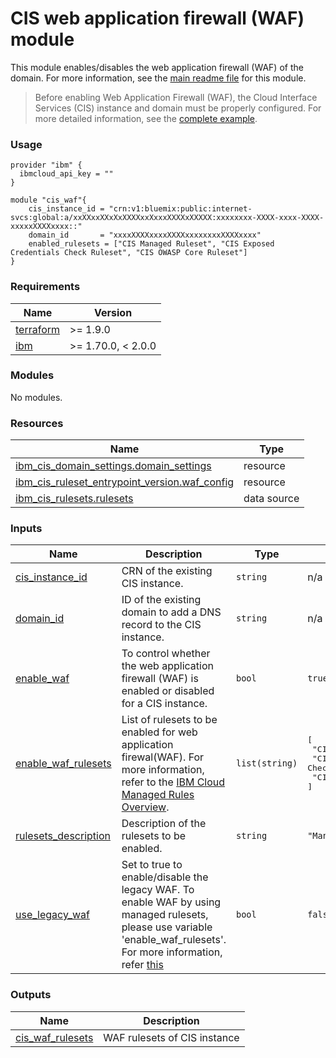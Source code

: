 # CIS web application firewall (WAF) module

This module enables/disables the web application firewall (WAF) of the domain. For more information, see the [main readme file](https://github.com/terraform-ibm-modules/terraform-ibm-cis/tree/main/docs/README.md) for this module.

>  Before enabling Web Application Firewall (WAF), the Cloud Interface Services (CIS) instance and domain must be properly configured. For more detailed information, see the [complete example](https://github.com/terraform-ibm-modules/terraform-ibm-cis/blob/main/examples/complete/main.tf).

### Usage
```
provider "ibm" {
  ibmcloud_api_key = ""
}

module "cis_waf"{
    cis_instance_id = "crn:v1:bluemix:public:internet-svcs:global:a/xxXXxxXXxXxXXXXxxXxxxXXXXxXXXXX:xxxxxxxx-XXXX-xxxx-XXXX-xxxxxXXXXxxxx::"
    domain_id       = "xxxxXXXXxxxxXXXXxxxxxxxxXXXXxxxx"
    enabled_rulesets = ["CIS Managed Ruleset", "CIS Exposed Credentials Check Ruleset", "CIS OWASP Core Ruleset"]
}
```

<!-- BEGINNING OF PRE-COMMIT-TERRAFORM DOCS HOOK -->
### Requirements

| Name | Version |
|------|---------|
| <a name="requirement_terraform"></a> [terraform](#requirement\_terraform) | >= 1.9.0 |
| <a name="requirement_ibm"></a> [ibm](#requirement\_ibm) | >= 1.70.0, < 2.0.0 |

### Modules

No modules.

### Resources

| Name | Type |
|------|------|
| [ibm_cis_domain_settings.domain_settings](https://registry.terraform.io/providers/IBM-Cloud/ibm/latest/docs/resources/cis_domain_settings) | resource |
| [ibm_cis_ruleset_entrypoint_version.waf_config](https://registry.terraform.io/providers/IBM-Cloud/ibm/latest/docs/resources/cis_ruleset_entrypoint_version) | resource |
| [ibm_cis_rulesets.rulesets](https://registry.terraform.io/providers/IBM-Cloud/ibm/latest/docs/data-sources/cis_rulesets) | data source |

### Inputs

| Name | Description | Type | Default | Required |
|------|-------------|------|---------|:--------:|
| <a name="input_cis_instance_id"></a> [cis\_instance\_id](#input\_cis\_instance\_id) | CRN of the existing CIS instance. | `string` | n/a | yes |
| <a name="input_domain_id"></a> [domain\_id](#input\_domain\_id) | ID of the existing domain to add a DNS record to the CIS instance. | `string` | n/a | yes |
| <a name="input_enable_waf"></a> [enable\_waf](#input\_enable\_waf) | To control whether the web application firewall (WAF) is enabled or disabled for a CIS instance. | `bool` | `true` | no |
| <a name="input_enable_waf_rulesets"></a> [enable\_waf\_rulesets](#input\_enable\_waf\_rulesets) | List of rulesets to be enabled for web application firewal(WAF). For more information, refer to the [IBM Cloud Managed Rules Overview](https://cloud.ibm.com/docs/cis?topic=cis-managed-rules-overview). | `list(string)` | <pre>[<br/>  "CIS Managed Ruleset",<br/>  "CIS Exposed Credentials Check Ruleset",<br/>  "CIS OWASP Core Ruleset"<br/>]</pre> | no |
| <a name="input_rulesets_description"></a> [rulesets\_description](#input\_rulesets\_description) | Description of the rulesets to be enabled. | `string` | `"Managed rulesets"` | no |
| <a name="input_use_legacy_waf"></a> [use\_legacy\_waf](#input\_use\_legacy\_waf) | Set to true to enable/disable the legacy WAF. To enable WAF by using managed rulesets, please use variable 'enable\_waf\_rulesets'. For more information, refer [this](https://cloud.ibm.com/docs/cis?topic=cis-migrating-to-managed-rules) | `bool` | `false` | no |

### Outputs

| Name | Description |
|------|-------------|
| <a name="output_cis_waf_rulesets"></a> [cis\_waf\_rulesets](#output\_cis\_waf\_rulesets) | WAF rulesets of CIS instance |
<!-- END OF PRE-COMMIT-TERRAFORM DOCS HOOK -->
